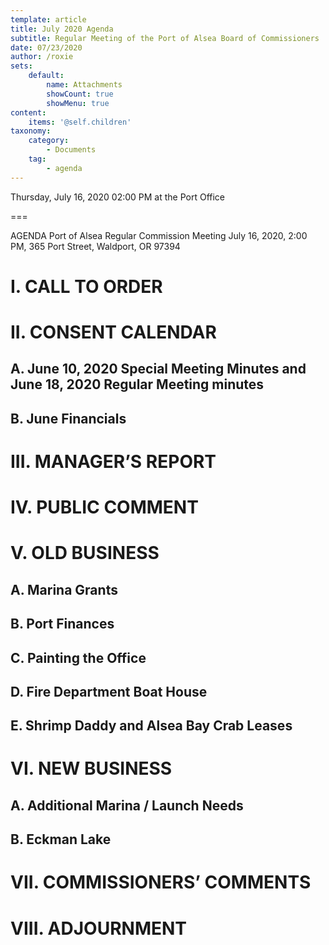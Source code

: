 ```yaml
---
template: article
title: July 2020 Agenda
subtitle: Regular Meeting of the Port of Alsea Board of Commissioners
date: 07/23/2020
author: /roxie
sets:
    default:
        name: Attachments
        showCount: true
        showMenu: true
content:
    items: '@self.children'
taxonomy:
    category: 
        - Documents
    tag: 
        - agenda
---
```


Thursday, July 16, 2020 02:00 PM at the Port Office

===

AGENDA
Port of Alsea Regular Commission Meeting
July 16, 2020, 2:00 PM, 365 Port Street, Waldport, OR 97394

# I. CALL TO ORDER

# II. CONSENT CALENDAR

## A. June 10, 2020 Special Meeting Minutes and June 18, 2020 Regular Meeting minutes

## B. June Financials

# III. MANAGER’S REPORT

# IV. PUBLIC COMMENT

# V. OLD BUSINESS

## A. Marina Grants

## B. Port Finances

## C. Painting the Office

## D. Fire Department Boat House

## E. Shrimp Daddy and Alsea Bay Crab Leases 

# VI. NEW BUSINESS

## A. Additional Marina / Launch Needs

## B.  Eckman Lake

# VII. COMMISSIONERS’ COMMENTS

# VIII. ADJOURNMENT


